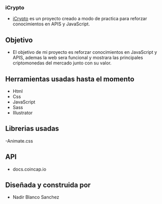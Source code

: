 ### iCrypto

- [iCrypto](https://nasanchez7.github.io/icrypto/ "iCrypto") es un proyecto creado a modo de practica para reforzar conocimientos en APIS y JavaScript.

## Objetivo

- El objetivo de mi proyecto es reforzar conocimientos en JavaScript y APIS, ademas la web sera funcional y mostrara las principales criptomonedas del mercado junto con su valor.

## Herramientas usadas hasta el momento

- Html
- Css
- JavaScript
- Sass
- Illustrator

## Librerias usadas

-Animate.css

## API

- docs.coincap.io

## Diseñada y construida por

- Nadir Blanco Sanchez